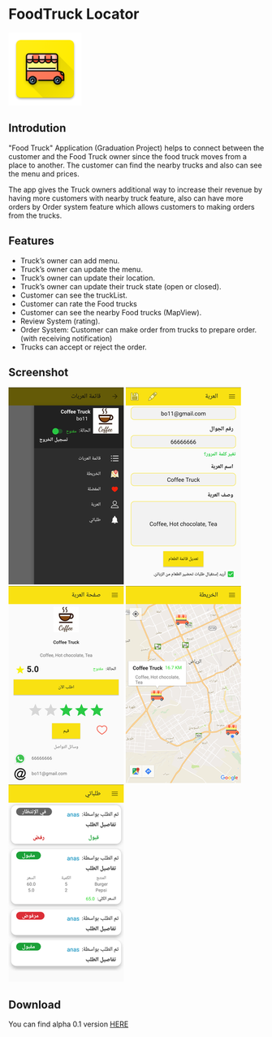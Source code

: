 # FoodTruck Locator
![](readme_images/ic_launcher.png)

Introdution
--------
"Food Truck" Application (Graduation Project) helps to connect between the customer and the Food Truck owner since the food truck moves from a place to another. The customer can find the nearby trucks and also can see the menu and prices. 

The app gives the Truck owners additional way to increase their revenue by having more customers with nearby truck feature, also can have more orders by Order system feature which allows customers to making orders from the trucks.

Features
--------
-	Truck’s owner can add menu.
-	Truck’s owner can update the menu. 
-	Truck’s owner can update their location.  
-	Truck’s owner can update their truck state (open or closed). 
-	Customer can see the truckList.
-	Customer can rate the Food trucks
-	Customer can see the nearby Food trucks (MapView).
- Review System (rating).
- Order System: Customer can make order from trucks to prepare order. (with receiving notification)
- Trucks can accept or reject the order.


Screenshot
--------
![](readme_images/sh1.png)
![](readme_images/sh2.png)
![](readme_images/sh3.png)
![](readme_images/sh4.png)
![](readme_images/sh5.png)

Download
--------
You can find alpha 0.1 version [HERE][1]

[1]: https://github.com/nawaf11/FoodTruck/releases

